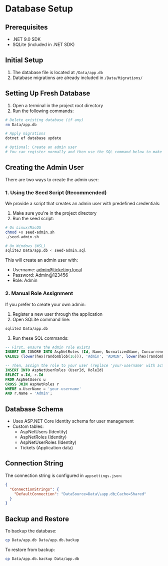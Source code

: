 # Database Setup

## Prerequisites
- .NET 9.0 SDK
- SQLite (included in .NET SDK)

## Initial Setup
1. The database file is located at `/Data/app.db`
2. Database migrations are already included in `/Data/Migrations/`

## Setting Up Fresh Database
1. Open a terminal in the project root directory
2. Run the following commands:
```bash
# Delete existing database (if any)
rm Data/app.db

# Apply migrations
dotnet ef database update

# Optional: Create an admin user
# You can register normally and then use the SQL command below to make the user an admin
```

## Creating the Admin User

There are two ways to create the admin user:

### 1. Using the Seed Script (Recommended)
We provide a script that creates an admin user with predefined credentials:

1. Make sure you're in the project directory
2. Run the seed script:
```bash
# On Linux/MacOS
chmod +x seed-admin.sh
./seed-admin.sh

# On Windows (WSL)
sqlite3 Data/app.db < seed-admin.sql
```

This will create an admin user with:
- Username: admin@ticketing.local
- Password: Admin@123456
- Role: Admin

### 2. Manual Role Assignment
If you prefer to create your own admin:
1. Register a new user through the application
2. Open SQLite command line:
```bash
sqlite3 Data/app.db
```
3. Run these SQL commands:
```sql
-- First, ensure the Admin role exists
INSERT OR IGNORE INTO AspNetRoles (Id, Name, NormalizedName, ConcurrencyStamp)
VALUES (lower(hex(randomblob(16))), 'Admin', 'ADMIN', lower(hex(randomblob(16))));

-- Then, assign the role to your user (replace 'your-username' with actual username)
INSERT INTO AspNetUserRoles (UserId, RoleId)
SELECT u.Id, r.Id
FROM AspNetUsers u
CROSS JOIN AspNetRoles r
WHERE u.UserName = 'your-username'
AND r.Name = 'Admin';
```

## Database Schema
- Uses ASP.NET Core Identity schema for user management
- Custom tables:
  - AspNetUsers (Identity)
  - AspNetRoles (Identity)
  - AspNetUserRoles (Identity)
  - Tickets (Application data)

## Connection String
The connection string is configured in `appsettings.json`:
```json
{
  "ConnectionStrings": {
    "DefaultConnection": "DataSource=Data\\app.db;Cache=Shared"
  }
}
```

## Backup and Restore
To backup the database:
```bash
cp Data/app.db Data/app.db.backup
```

To restore from backup:
```bash
cp Data/app.db.backup Data/app.db
```
